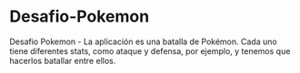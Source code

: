 # Desafio-Pokemon
Desafio Pokemon - La aplicación es una batalla de Pokémon. Cada uno tiene diferentes stats, como ataque y defensa, por ejemplo,  y tenemos que hacerlos batallar entre ellos.
